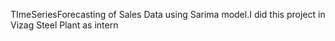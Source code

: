  TImeSeriesForecasting of Sales Data using Sarima model.I did this project in Vizag Steel Plant as intern
